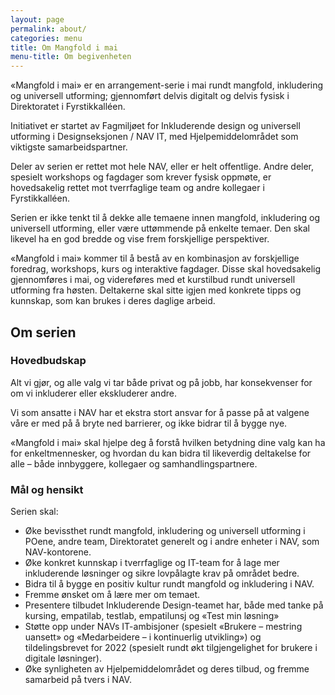 ```yaml
---
layout: page
permalink: about/
categories: menu
title: Om Mangfold i mai
menu-title: Om begivenheten
---
```

«Mangfold i mai» er en arrangement-serie i mai rundt mangfold, inkludering og universell utforming; gjennomført delvis digitalt og delvis fysisk i Direktoratet i Fyrstikkalléen.

Initiativet er startet av Fagmiljøet for Inkluderende design og universell utforming i Designseksjonen / NAV IT, med Hjelpemiddelområdet som viktigste samarbeidspartner.

Deler av serien er rettet mot hele NAV, eller er helt offentlige. Andre deler, spesielt workshops og fagdager som krever fysisk oppmøte, er hovedsakelig rettet mot tverrfaglige team og andre kollegaer i Fyrstikkalléen.

Serien er ikke tenkt til å dekke alle temaene innen mangfold, inkludering og universell utforming, eller være uttømmende på enkelte temaer. Den skal likevel ha en god bredde og vise frem forskjellige perspektiver.

«Mangfold i mai» kommer til å bestå av en kombinasjon av forskjellige foredrag, workshops, kurs og interaktive fagdager. Disse skal hovedsakelig gjennomføres i mai, og videreføres med et kurstilbud rundt universell utforming fra høsten. Deltakerne skal sitte igjen med konkrete tipps og kunnskap, som kan brukes i deres daglige arbeid.



## Om serien

### Hovedbudskap

Alt vi gjør, og alle valg vi tar både privat og på jobb, har konsekvenser for om vi inkluderer eller ekskluderer andre.

Vi som ansatte i NAV har et ekstra stort ansvar for å passe på at valgene våre er med på å bryte ned barrierer, og ikke bidrar til å bygge nye.

«Mangfold i mai» skal hjelpe deg å forstå hvilken betydning dine valg kan ha for enkeltmennesker, og hvordan du kan bidra til likeverdig deltakelse for alle – både innbyggere, kollegaer og samhandlingspartnere.

### Mål og hensikt

Serien skal:

- Øke bevissthet rundt mangfold, inkludering og universell utforming i POene, andre team, Direktoratet generelt og i andre enheter i NAV, som NAV-kontorene.
- Øke konkret kunnskap i tverrfaglige og IT-team for å lage mer inkluderende løsninger og sikre lovpålagte krav på området bedre.
- Bidra til å bygge en positiv kultur rundt mangfold og inkludering i NAV.
- Fremme ønsket om å lære mer om temaet.
- Presentere tilbudet Inkluderende Design-teamet har, både med tanke på kursing, empatilab, testlab, empatilunsj og «Test min løsning»
- Støtte opp under NAVs IT-ambisjoner (spesielt «Brukere – mestring uansett» og «Medarbeidere – i kontinuerlig utvikling») og tildelingsbrevet for 2022 (spesielt rundt økt tilgjengelighet for brukere i digitale løsninger).
- Øke synligheten av Hjelpemiddelområdet og deres tilbud, og fremme samarbeid på tvers i NAV.